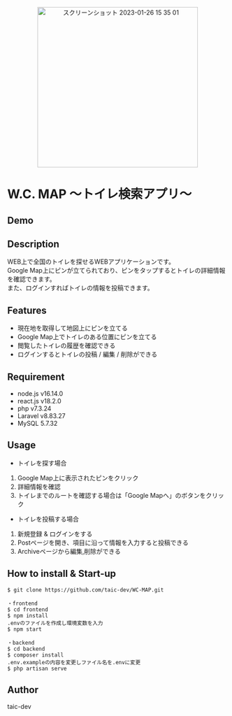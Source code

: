 <p align="center">
<img width="367" alt="スクリーンショット 2023-01-26 15 35 01" src="https://user-images.githubusercontent.com/52269577/214772336-44086867-f24b-40da-997b-863ab842b2a7.png">
</p>

# W.C. MAP 〜トイレ検索アプリ〜

## Demo

## Description
WEB上で全国のトイレを探せるWEBアプリケーションです。<br>
Google Map上にピンが立てられており、ピンをタップするとトイレの詳細情報を確認できます。<br>
また、ログインすればトイレの情報を投稿できます。

## Features
- 現在地を取得して地図上にピンを立てる
- Google Map上でトイレのある位置にピンを立てる
- 閲覧したトイレの履歴を確認できる
- ログインするとトイレの投稿 / 編集 / 削除ができる 

## Requirement
- node.js v16.14.0
- react.js v18.2.0
- php v7.3.24
- Laravel v8.83.27
- MySQL 5.7.32

## Usage
- トイレを探す場合
1. Google Map上に表示されたピンをクリック
2. 詳細情報を確認
3. トイレまでのルートを確認する場合は「Google Mapへ」のボタンをクリック

- トイレを投稿する場合
1. 新規登録 & ログインをする
2. Postページを開き、項目に沿って情報を入力すると投稿できる
3. Archiveページから編集,削除ができる

## How to install & Start-up
```
$ git clone https://github.com/taic-dev/WC-MAP.git

・frontend
$ cd frontend
$ npm install
.envのファイルを作成し環境変数を入力
$ npm start

・backend
$ cd backend
$ composer install
.env.exampleの内容を変更しファイル名を.envに変更
$ php artisan serve
```

## Author
taic-dev

